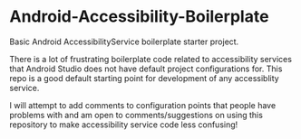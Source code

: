 # Android-Accessibility-Boilerplate
Basic Android AccessibilityService boilerplate starter project.

There is a lot of frustrating boilerplate code related to accessibility services that 
Android Studio does not have default project configurations for.  This repo is a good 
default starting point for development of any accessiblity service.  

I will attempt to add comments to configuration points that people have problems with
and am open to comments/suggestions on using this repository to make accessibility
service code less confusing!
